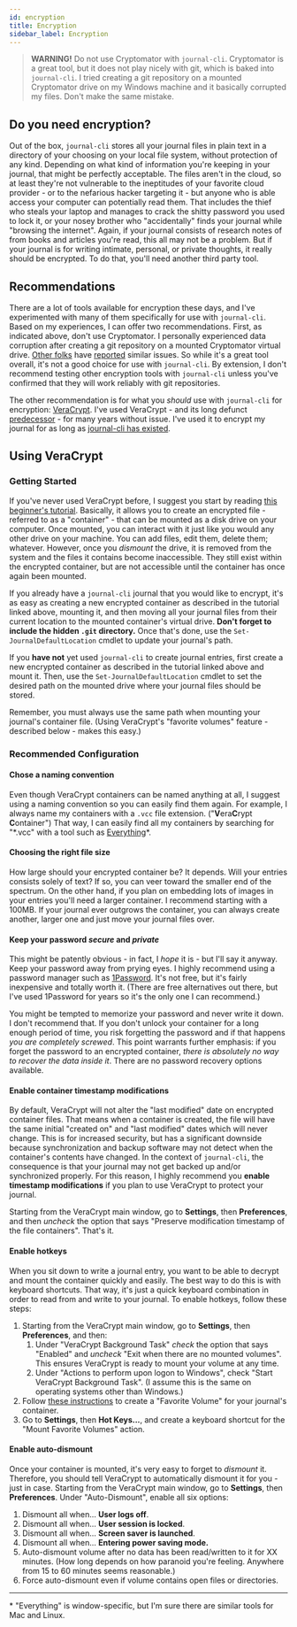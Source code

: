 ```yaml
---
id: encryption
title: Encryption
sidebar_label: Encryption
---
```


> **WARNING!** Do not use Cryptomator with `journal-cli`. Cryptomator is a great tool, but it does not play nicely with git, which is baked into `journal-cli`. I tried creating a git repository on a mounted Cryptomator drive on my Windows machine and it basically corrupted my files. Don't make the same mistake.

## Do you need encryption?

Out of the box, `journal-cli` stores all your journal files in plain text in a directory of your choosing on your local file system, without protection of any kind. Depending on what kind of information you're keeping in your journal, that might be perfectly acceptable. The files aren't in the cloud, so at least they're not vulnerable to the ineptitudes of your favorite cloud provider - or to the nefarious hacker targeting it - but anyone who is able access your computer can potentially read them. That includes the thief who steals your laptop and manages to crack the shitty password you used to lock it, or your nosey brother who "accidentally" finds your journal while "browsing the internet". Again, if your journal consists of research notes of from books and articles you're read, this all may not be a problem. But if your journal is for writing intimate, personal, or private thoughts, it really should be encrypted. To do that, you'll need another third party tool.

## Recommendations

There are a lot of tools available for encryption these days, and I've experimented with many of them specifically for use with `journal-cli`. Based on my experiences, I can offer two recommendations. First, as indicated above, don't use Cryptomator. I personally experienced data corruption after creating a git repository on a mounted Cryptomator virtual drive. [Other folks](https://community.cryptomator.org/t/cryptomator-git-windows-10-doesnt-work-at-all/2598/4) have [reported](https://community.cryptomator.org/t/have-fun-how-to-break-a-cryptomator-partition-in-less-than-2-minutes/2652) similar issues. So while it's a great tool overall, it's not a good choice for use with `journal-cli`. By extension, I don't recommend testing other encryption tools with `journal-cli` unless you've confirmed that they will work reliably with git repositories. 

The other recommendation is for what you _should_ use with `journal-cli` for encryption: [VeraCrypt](https://www.veracrypt.fr/en/Home.html). I've used VeraCrypt - and its long defunct [predecessor](https://www.wikiwand.com/en/TrueCrypt#/End_of_life_announcement) - for many years without issue. I've used it to encrypt my journal for as long as [journal-cli has existed](https://github.com/refactorsaurusrex/journal-cli/commit/449fa188b0c73e32c8648143dd91ff633fa412c3). 

## Using VeraCrypt

### Getting Started

If you've never used VeraCrypt before, I suggest you start by reading [this beginner's tutorial](https://www.veracrypt.fr/en/Beginner%27s%20Tutorial.html). Basically, it allows you to create an encrypted file - referred to as a "container" - that can be mounted as a disk drive on your computer. Once mounted, you can interact with it just like you would any other drive on your machine. You can add files, edit them, delete them; whatever. However, once you _dismount_ the drive, it is removed from the system and the files it contains become inaccessible. They still exist within the encrypted container, but are not accessible until the container has once again been mounted.

If you already have a `journal-cli` journal that you would like to encrypt, it's as easy as creating a new encrypted container as described in the tutorial linked above, mounting it, and then moving all your journal files from their current location to the mounted container's virtual drive. **Don't forget to include the hidden `.git` directory.** Once that's done, use the `Set-JournalDefaultLocation` cmdlet to update your journal's path. 

If you **have not** yet used `journal-cli` to create journal entries, first create a new encrypted container as described in the tutorial linked above and mount it. Then, use the `Set-JournalDefaultLocation` cmdlet to set the desired path on the mounted drive where your journal files should be stored. 

Remember, you must always use the same path when mounting your journal's container file. (Using VeraCrypt's "favorite volumes" feature - described below - makes this easy.)

### Recommended Configuration

#### Chose a naming convention

Even though VeraCrypt containers can be named anything at all, I suggest using a naming convention so you can easily find them again. For example, I always name my containers with a `.vcc` file extension. ("**V**era**C**rypt **C**ontainer") That way, I can easily find all my containers by searching for "\*.vcc" with a tool such as [Everything](https://www.voidtools.com/)\*. 

#### Choosing the right file size

How large should your encrypted container be? It depends. Will your entries consists solely of text? If so, you can veer toward the smaller end of the spectrum. On the other hand, if you plan on embedding lots of images in your entries you'll need a larger container. I recommend starting with a 100MB. If your journal ever outgrows the container, you can always create another, larger one and just move your journal files over. 

#### Keep your password *secure* and *private*

This might be patently obvious - in fact, I _hope_ it is - but I'll say it anyway. Keep your password away from prying eyes. I highly recommend using a password manager such as [1Password](https://1password.com/). It's not free, but it's fairly inexpensive and totally worth it. (There are free alternatives out there, but I've used 1Password for years so it's the only one I can recommend.) 

You might be tempted to memorize your password and never write it down. I don't recommend that. If you don't unlock your container for a long enough period of time, you risk forgetting the password and if that happens *you are completely screwed*. This point warrants further emphasis: if you forget the password to an encrypted container, *there is absolutely no way to recover the data inside it*. There are no password recovery options available. 

#### Enable container timestamp modifications

By default, VeraCrypt will not alter the "last modified" date on encrypted container files. That means when a container is created, the file will have the same initial "created on" and "last modified" dates which will never change. This is for increased security, but has a significant downside because synchronization and backup software may not detect when the container's contents have changed. In the context of `journal-cli`, the consequence is that your journal may not get backed up and/or synchronized properly. For this reason, I highly recommend you **enable timestamp modifications** if you plan to use VeraCrypt to protect your journal. 

Starting from the VeraCrypt main window, go to **Settings**, then **Preferences**, and then _uncheck_ the option that says "Preserve modification timestamp of the file containers". That's it.

#### Enable hotkeys

When you sit down to write a journal entry, you want to be able to decrypt and mount the container quickly and easily. The best way to do this is with keyboard shortcuts. That way, it's just a quick keyboard combination in order to read from and write to your journal. To enable hotkeys, follow these steps:

1. Starting from the VeraCrypt main window, go to **Settings**, then **Preferences**, and then: 
   1. Under "VeraCrypt Background Task" *check* the option that says "Enabled" and _uncheck_ "Exit when there are no mounted volumes". This ensures VeraCrypt is ready to mount your volume at any time.
   2. Under "Actions to perform upon logon to Windows", check "Start VeraCrypt Background Task". (I assume this is the same on operating systems other than Windows.)
2. Follow [these instructions](https://www.veracrypt.fr/en/Favorite%20Volumes.html) to create a "Favorite Volume" for your journal's container.
3. Go to **Settings**, then **Hot Keys...**, and create a keyboard shortcut for the "Mount Favorite Volumes" action.

#### Enable auto-dismount

Once your container is mounted, it's very easy to forget to *dismount* it. Therefore, you should tell VeraCrypt to automatically dismount it for you - just in case. Starting from the VeraCrypt main window, go to **Settings**, then **Preferences**. Under "Auto-Dismount", enable all six options:

1. Dismount all when... **User logs off**.
2. Dismount all when... **User session is locked**.
3. Dismount all when... **Screen saver is launched**.
4. Dismount all when... **Entering power saving mode.**
5. Auto-dismount volume after no data has been read/written to it for XX minutes. (How long depends on how paranoid you're feeling. Anywhere from 15 to 60 minutes seems reasonable.)
6. Force auto-dismount even if volume contains open files or directories. 

<hr />
* "Everything" is window-specific, but I'm sure there are similar tools for Mac and Linux. 